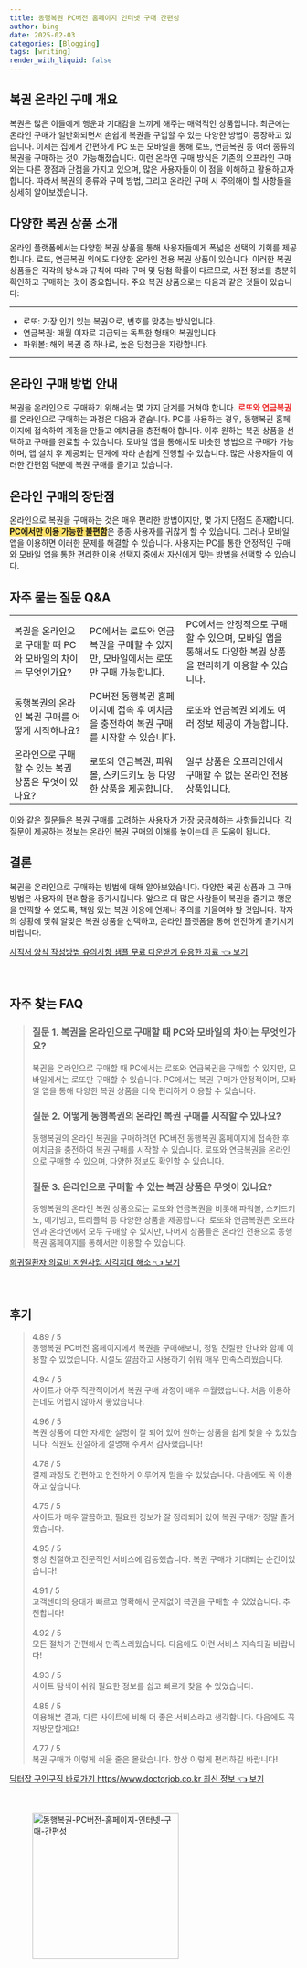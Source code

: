 ```yaml
---
title: 동행복권 PC버전 홈페이지 인터넷 구매 간편성
author: bing
date: 2025-02-03
categories: [Blogging]
tags: [writing]
render_with_liquid: false
---
```



<h2 id='복권 온라인 구매 개요'>복권 온라인 구매 개요</h2>

<p>복권은 많은 이들에게 행운과 기대감을 느끼게 해주는 매력적인 상품입니다. 최근에는 온라인 구매가 일반화되면서 손쉽게 복권을 구입할 수 있는 다양한 방법이 등장하고 있습니다. 이제는 집에서 간편하게 PC 또는 모바일을 통해 로또, 연금복권 등 여러 종류의 복권을 구매하는 것이 가능해졌습니다. 이런 온라인 구매 방식은 기존의 오프라인 구매와는 다른 장점과 단점을 가지고 있으며, 많은 사용자들이 이 점을 이해하고 활용하고자 합니다. 따라서 복권의 종류와 구매 방법, 그리고 온라인 구매 시 주의해야 할 사항들을 상세히 알아보겠습니다.</p>

<h2 id='다양한 복권 상품 소개'>다양한 복권 상품 소개</h2>

<p>온라인 플랫폼에서는 다양한 복권 상품을 통해 사용자들에게 폭넓은 선택의 기회를 제공합니다. 로또, 연금복권 외에도 다양한 온라인 전용 복권 상품이 있습니다. 이러한 복권 상품들은 각각의 방식과 규칙에 따라 구매 및 당첨 확률이 다르므로, 사전 정보를 충분히 확인하고 구매하는 것이 중요합니다. 주요 복권 상품으로는 다음과 같은 것들이 있습니다:</p>

<hr />

<ul>
    <li>로또: 가장 인기 있는 복권으로, 번호를 맞추는 방식입니다.</li>
    <li>연금복권: 매월 이자로 지급되는 독특한 형태의 복권입니다.</li>
    <li>파워볼: 해외 복권 중 하나로, 높은 당첨금을 자랑합니다.</li>
</ul>

<hr />

<h2 id='온라인 구매 방법 안내'>온라인 구매 방법 안내</h2>

<p>복권을 온라인으로 구매하기 위해서는 몇 가지 단계를 거쳐야 합니다. <b><span style="color: #ee2323;">로또와 연금복권</span></b>를 온라인으로 구매하는 과정은 다음과 같습니다. PC를 사용하는 경우, 동행복권 홈페이지에 접속하여 계정을 만들고 예치금을 충전해야 합니다. 이후 원하는 복권 상품을 선택하고 구매를 완료할 수 있습니다. 모바일 앱을 통해서도 비슷한 방법으로 구매가 가능하며, 앱 설치 후 제공되는 단계에 따라 손쉽게 진행할 수 있습니다. 많은 사용자들이 이러한 간편함 덕분에 복권 구매를 즐기고 있습니다.</p>

<h2 id='온라인 구매의 장단점'>온라인 구매의 장단점</h2>

<p>온라인으로 복권을 구매하는 것은 매우 편리한 방법이지만, 몇 가지 단점도 존재합니다. <b><span style="background-color: #ffe066;">PC에서만 이용 가능한 불편함</span></b>은 종종 사용자를 귀찮게 할 수 있습니다. 그러나 모바일 앱을 이용하면 이러한 문제를 해결할 수 있습니다. 사용자는 PC를 통한 안정적인 구매와 모바일 앱을 통한 편리한 이용 선택지 중에서 자신에게 맞는 방법을 선택할 수 있습니다.</p>

<h2 id='자주 묻는 질문 Q&A'>자주 묻는 질문 Q&A</h2>

<table>
    <tr>
        <td>복권을 온라인으로 구매할 때 PC와 모바일의 차이는 무엇인가요?</td>
        <td>PC에서는 로또와 연금복권을 구매할 수 있지만, 모바일에서는 로또만 구매 가능합니다.</td>
        <td>PC에서는 안정적으로 구매할 수 있으며, 모바일 앱을 통해서도 다양한 복권 상품을 편리하게 이용할 수 있습니다.</td>
    </tr>
    <tr>
        <td>동행복권의 온라인 복권 구매를 어떻게 시작하나요?</td>
        <td>PC버전 동행복권 홈페이지에 접속 후 예치금을 충전하여 복권 구매를 시작할 수 있습니다.</td>
        <td>로또와 연금복권 외에도 여러 정보 제공이 가능합니다.</td>
    </tr>
    <tr>
        <td>온라인으로 구매할 수 있는 복권 상품은 무엇이 있나요?</td>
        <td>로또와 연금복권, 파워볼, 스키드키노 등 다양한 상품을 제공합니다.</td>
        <td>일부 상품은 오프라인에서 구매할 수 없는 온라인 전용 상품입니다.</td>
    </tr>
</table>

<p>이와 같은 질문들은 복권 구매를 고려하는 사용자가 가장 궁금해하는 사항들입니다. 각 질문이 제공하는 정보는 온라인 복권 구매의 이해를 높이는데 큰 도움이 됩니다.</p>

<h2 id='결론'>결론</h2>

<p>복권을 온라인으로 구매하는 방법에 대해 알아보았습니다. 다양한 복권 상품과 그 구매 방법은 사용자의 편리함을 증가시킵니다. 앞으로 더 많은 사람들이 복권을 즐기고 행운을 만끽할 수 있도록, 책임 있는 복권 이용에 언제나 주의를 기울여야 할 것입니다. 각자의 상황에 맞춰 알맞은 복권 상품을 선택하고, 온라인 플랫폼을 통해 안전하게 즐기시기 바랍니다.</p>


<p><a class="click-button" title="사직서 양식 작성방법 유의사항 샘플 무료 다운받기 유용한 자료" href="https://adkhouse.github.io/posts/%EC%82%AC%EC%A7%81%EC%84%9C-%EC%96%91%EC%8B%9D-%EC%9E%91%EC%84%B1%EB%B0%A9%EB%B2%95-%EC%9C%A0%EC%9D%98%EC%82%AC%ED%95%AD-%EC%83%98%ED%94%8C-%EB%AC%B4%EB%A3%8C-%EB%8B%A4%EC%9A%B4%EB%B0%9B%EA%B8%B0-%EC%9C%A0%EC%9A%A9%ED%95%9C-%EC%9E%90%EB%A3%8C/" rel="dofollow">사직서 양식 작성방법 유의사항 샘플 무료 다운받기 유용한 자료 👈 보기</a></p><br>
<h2 id='자주_찾는_FAQ'>자주 찾는 FAQ</h2>
<div itemscope="" itemtype="https://schema.org/FAQPage"> 
<blockquote> 
<div itemscope="" itemprop="mainEntity" itemtype="https://schema.org/Question"> 
<h3 itemprop="name">질문 1. 복권을 온라인으로 구매할 때 PC와 모바일의 차이는 무엇인가요?</h3> 
<div itemscope="" itemprop="acceptedAnswer" itemtype="https://schema.org/Answer"> 
<span itemprop="text"> 
<p>복권을 온라인으로 구매할 때 PC에서는 로또와 연금복권을 구매할 수 있지만, 모바일에서는 로또만 구매할 수 있습니다. PC에서는 복권 구매가 안정적이며, 모바일 앱을 통해 다양한 복권 상품을 더욱 편리하게 이용할 수 있습니다.</p> 
</span> 
</div> 
</div> 

<div itemscope="" itemprop="mainEntity" itemtype="https://schema.org/Question"> 
<h3 itemprop="name">질문 2. 어떻게 동행복권의 온라인 복권 구매를 시작할 수 있나요?</h3> 
<div itemscope="" itemprop="acceptedAnswer" itemtype="https://schema.org/Answer"> 
<span itemprop="text"> 
<p>동행복권의 온라인 복권을 구매하려면 PC버전 동행복권 홈페이지에 접속한 후 예치금을 충전하여 복권 구매를 시작할 수 있습니다. 로또와 연금복권을 온라인으로 구매할 수 있으며, 다양한 정보도 확인할 수 있습니다.</p> 
</span> 
</div> 
</div> 

<div itemscope="" itemprop="mainEntity" itemtype="https://schema.org/Question"> 
<h3 itemprop="name">질문 3. 온라인으로 구매할 수 있는 복권 상품은 무엇이 있나요?</h3> 
<div itemscope="" itemprop="acceptedAnswer" itemtype="https://schema.org/Answer"> 
<span itemprop="text"> 
<p>동행복권의 온라인 복권 상품으로는 로또와 연금복권을 비롯해 파워볼, 스키드키노, 메가빙고, 트리플럭 등 다양한 상품을 제공합니다. 로또와 연금복권은 오프라인과 온라인에서 모두 구매할 수 있지만, 나머지 상품들은 온라인 전용으로 동행복권 홈페이지를 통해서만 이용할 수 있습니다.</p> 
</span> 
</div> 
</div> 

</blockquote> 
</div>
<p><a class="click-button" title="희귀질환자 의료비 지원사업 사각지대 해소" href="https://adkhouse.github.io/posts/%ED%9D%AC%EA%B7%80%EC%A7%88%ED%99%98%EC%9E%90-%EC%9D%98%EB%A3%8C%EB%B9%84-%EC%A7%80%EC%9B%90%EC%82%AC%EC%97%85-%EC%82%AC%EA%B0%81%EC%A7%80%EB%8C%80-%ED%95%B4%EC%86%8C/" rel="dofollow">희귀질환자 의료비 지원사업 사각지대 해소 👈 보기</a></p><br>
<h2 id='후기'>후기</h2>
<div itemscope itemtype="https://schema.org/Product">
  <blockquote>
  <div itemprop="review" itemscope itemtype="https://schema.org/Review">
      <div itemprop="reviewRating" itemscope itemtype="https://schema.org/Rating"> <span itemprop="ratingValue">4.89</span> / <span itemprop="bestRating">5</span> </div>
      <span itemprop="reviewBody">동행복권 PC버전 홈페이지에서 복권을 구매해보니, 정말 친절한 안내와 함께 이용할 수 있었습니다. 시설도 깔끔하고 사용하기 쉬워 매우 만족스러웠습니다.</span>
  </div>
  <br>
  <div itemprop="review" itemscope itemtype="https://schema.org/Review">
      <div itemprop="reviewRating" itemscope itemtype="https://schema.org/Rating"> <span itemprop="ratingValue">4.94</span> / <span itemprop="bestRating">5</span> </div>
      <span itemprop="reviewBody">사이트가 아주 직관적이어서 복권 구매 과정이 매우 수월했습니다. 처음 이용하는데도 어렵지 않아서 좋았습니다.</span>
  </div>
  <br>
  <div itemprop="review" itemscope itemtype="https://schema.org/Review">
      <div itemprop="reviewRating" itemscope itemtype="https://schema.org/Rating"> <span itemprop="ratingValue">4.96</span> / <span itemprop="bestRating">5</span> </div>
      <span itemprop="reviewBody">복권 상품에 대한 자세한 설명이 잘 되어 있어 원하는 상품을 쉽게 찾을 수 있었습니다. 직원도 친절하게 설명해 주셔서 감사했습니다!</span>
  </div>
  <br>
  <div itemprop="review" itemscope itemtype="https://schema.org/Review">
      <div itemprop="reviewRating" itemscope itemtype="https://schema.org/Rating"> <span itemprop="ratingValue">4.78</span> / <span itemprop="bestRating">5</span> </div>
      <span itemprop="reviewBody">결제 과정도 간편하고 안전하게 이루어져 믿을 수 있었습니다. 다음에도 꼭 이용하고 싶습니다.</span>
  </div>
  <br>
  <div itemprop="review" itemscope itemtype="https://schema.org/Review">
      <div itemprop="reviewRating" itemscope itemtype="https://schema.org/Rating"> <span itemprop="ratingValue">4.75</span> / <span itemprop="bestRating">5</span> </div>
      <span itemprop="reviewBody">사이트가 매우 깔끔하고, 필요한 정보가 잘 정리되어 있어 복권 구매가 정말 즐거웠습니다.</span>
  </div>
  <br>
  <div itemprop="review" itemscope itemtype="https://schema.org/Review">
      <div itemprop="reviewRating" itemscope itemtype="https://schema.org/Rating"> <span itemprop="ratingValue">4.95</span> / <span itemprop="bestRating">5</span> </div>
      <span itemprop="reviewBody">항상 친절하고 전문적인 서비스에 감동했습니다. 복권 구매가 기대되는 순간이었습니다!</span>
  </div>
  <br>
  <div itemprop="review" itemscope itemtype="https://schema.org/Review">
      <div itemprop="reviewRating" itemscope itemtype="https://schema.org/Rating"> <span itemprop="ratingValue">4.91</span> / <span itemprop="bestRating">5</span> </div>
      <span itemprop="reviewBody">고객센터의 응대가 빠르고 명확해서 문제없이 복권을 구매할 수 있었습니다. 추천합니다!</span>
  </div>
  <br>
  <div itemprop="review" itemscope itemtype="https://schema.org/Review">
      <div itemprop="reviewRating" itemscope itemtype="https://schema.org/Rating"> <span itemprop="ratingValue">4.92</span> / <span itemprop="bestRating">5</span> </div>
      <span itemprop="reviewBody">모든 절차가 간편해서 만족스러웠습니다. 다음에도 이런 서비스 지속되길 바랍니다!</span>
  </div>
  <br>
  <div itemprop="review" itemscope itemtype="https://schema.org/Review">
      <div itemprop="reviewRating" itemscope itemtype="https://schema.org/Rating"> <span itemprop="ratingValue">4.93</span> / <span itemprop="bestRating">5</span> </div>
      <span itemprop="reviewBody">사이트 탐색이 쉬워 필요한 정보를 쉽고 빠르게 찾을 수 있었습니다.</span>
  </div>
  <br>
  <div itemprop="review" itemscope itemtype="https://schema.org/Review">
      <div itemprop="reviewRating" itemscope itemtype="https://schema.org/Rating"> <span itemprop="ratingValue">4.85</span> / <span itemprop="bestRating">5</span> </div>
      <span itemprop="reviewBody">이용해본 결과, 다른 사이트에 비해 더 좋은 서비스라고 생각합니다. 다음에도 꼭 재방문할게요!</span>
  </div>
  <br>
  <div itemprop="review" itemscope itemtype="https://schema.org/Review">
      <div itemprop="reviewRating" itemscope itemtype="https://schema.org/Rating"> <span itemprop="ratingValue">4.77</span> / <span itemprop="bestRating">5</span> </div>
      <span itemprop="reviewBody">복권 구매가 이렇게 쉬울 줄은 몰랐습니다. 항상 이렇게 편리하길 바랍니다!</span>
  </div>
  </blockquote>
</div>
<p><a class="click-button" title="닥터잡 구인구직 바로가기 https//www.doctorjob.co.kr 최신 정보" href="https://adkhouse.github.io/posts/%EB%8B%A5%ED%84%B0%EC%9E%A1-%EA%B5%AC%EC%9D%B8%EA%B5%AC%EC%A7%81-%EB%B0%94%EB%A1%9C%EA%B0%80%EA%B8%B0-httpswww.doctorjob.co.kr-%EC%B5%9C%EC%8B%A0-%EC%A0%95%EB%B3%B4/" rel="dofollow">닥터잡 구인구직 바로가기 https//www.doctorjob.co.kr 최신 정보 👈 보기</a></p><br>
<figure class="image"><img src="https://adkhouse.github.io/assets/img/thumbnail/동행복권-PC버전-홈페이지-인터넷-구매-간편성.webp" alt="동행복권-PC버전-홈페이지-인터넷-구매-간편성" width="256" height="256"></figure>